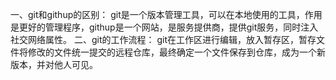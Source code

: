 一、git和githup的区别：
git是一个版本管理工具，可以在本地使用的工具，作用是更好的管理程序，githup是一个网站，是服务提供商，提供git服务，同时注入社交网络属性。
二、git的工作流程：
git在工作区进行编辑，放入暂存区，暂存文件将修改的文件统一提交的远程仓库，最终确定一个文件保存到仓库，成为一个新版本，并对他人可见。
